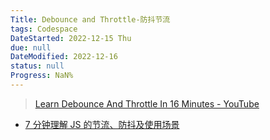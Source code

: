 ```yaml
---
Title: Debounce and Throttle-防抖节流
tags: Codespace
DateStarted: 2022-12-15 Thu
due: null
DateModified: 2022-12-16
status: null
Progress: NaN%
---
```


> [Learn Debounce And Throttle In 16 Minutes - YouTube](https://www.youtube.com/watch?v=cjIswDCKgu0)

- [7 分钟理解 JS 的节流、防抖及使用场景](https://juejin.cn/post/6844903669389885453 "https://juejin.cn/post/6844903669389885453")
